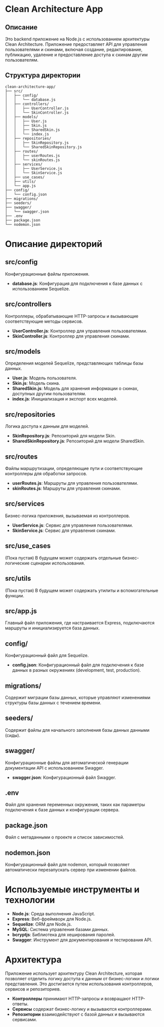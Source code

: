 # Clean Architecture App

## Описание
Это backend приложение на Node.js с использованием архитектуры Clean Architecture. Приложение предоставляет API для управления пользователями и скинами, включая создание, редактирование, публикацию, удаление и предоставление доступа к скинам другим пользователям.

## Структура директории
```plaintext
clean-architecture-app/
├── src/
│   ├── config/
│   │   └── database.js
│   ├── controllers/
│   │   ├── UserController.js
│   │   └── SkinController.js
│   ├── models/
│   │   ├── User.js
│   │   ├── Skin.js
│   │   ├── SharedSkin.js
│   │   └── index.js
│   ├── repositories/
│   │   ├── SkinRepository.js
│   │   └── SharedSkinRepository.js
│   ├── routes/
│   │   ├── userRoutes.js
│   │   └── skinRoutes.js
│   ├── services/
│   │   ├── UserService.js
│   │   └── SkinService.js
│   ├── use_cases/
│   ├── utils/
│   └── app.js
├── config/
│   └── config.json
├── migrations/
├── seeders/
├── swagger/
│   └── swagger.json
├── .env
├── package.json
└── nodemon.json
```

# Описание директорий

## src/config
Конфигурационные файлы приложения.

- **database.js**: Конфигурация для подключения к базе данных с использованием Sequelize.

## src/controllers
Контроллеры, обрабатывающие HTTP-запросы и вызывающие соответствующие методы сервисов.

- **UserController.js**: Контроллер для управления пользователями.
- **SkinController.js**: Контроллер для управления скинами.

## src/models
Определения моделей Sequelize, представляющих таблицы базы данных.

- **User.js**: Модель пользователя.
- **Skin.js**: Модель скина.
- **SharedSkin.js**: Модель для хранения информации о скинах, доступных другим пользователям.
- **index.js**: Инициализация и экспорт всех моделей.

## src/repositories
Логика доступа к данным для моделей.

- **SkinRepository.js**: Репозиторий для модели Skin.
- **SharedSkinRepository.js**: Репозиторий для модели SharedSkin.

## src/routes
Файлы маршрутизации, определяющие пути и соответствующие контроллеры для обработки запросов.

- **userRoutes.js**: Маршруты для управления пользователями.
- **skinRoutes.js**: Маршруты для управления скинами.

## src/services
Бизнес-логика приложения, вызываемая из контроллеров.

- **UserService.js**: Сервис для управления пользователями.
- **SkinService.js**: Сервис для управления скинами.

## src/use_cases
(Пока пустая) В будущем может содержать отдельные бизнес-логические сценарии использования.

## src/utils
(Пока пустая) В будущем может содержать утилиты и вспомогательные функции.

## src/app.js
Главный файл приложения, где настраивается Express, подключаются маршруты и инициализируется база данных.

## config/
Конфигурационный файл для Sequelize.

- **config.json**: Конфигурационный файл для подключения к базе данных в разных окружениях (development, test, production).

## migrations/
Содержит миграции базы данных, которые управляют изменениями структуры базы данных с течением времени.

## seeders/
Содержит файлы для начального заполнения базы данных данными (сиды).

## swagger/
Конфигурационные файлы для автоматической генерации документации API с использованием Swagger.

- **swagger.json**: Конфигурационный файл Swagger.

## .env
Файл для хранения переменных окружения, таких как параметры подключения к базе данных и конфигурации сервера.

## package.json
Файл с метаданными о проекте и список зависимостей.

## nodemon.json
Конфигурационный файл для nodemon, который позволяет автоматически перезапускать сервер при изменении файлов.

# Используемые инструменты и технологии

- **Node.js**: Среда выполнения JavaScript.
- **Express**: Веб-фреймворк для Node.js.
- **Sequelize**: ORM для Node.js.
- **MySQL**: Система управления базами данных.
- **bcryptjs**: Библиотека для хеширования паролей.
- **Swagger**: Инструмент для документирования и тестирования API.

# Архитектура

Приложение использует архитектуру Clean Architecture, которая позволяет отделить логику доступа к данным от бизнес-логики и логики представления. Это достигается путем использования контроллеров, сервисов и репозиториев.

- **Контроллеры** принимают HTTP-запросы и возвращают HTTP-ответы.
- **Сервисы** содержат бизнес-логику и вызываются контроллерами.
- **Репозитории** взаимодействуют с базой данных и вызываются сервисами.
